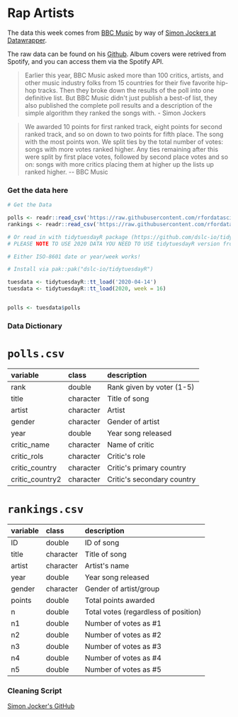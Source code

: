 # Rap Artists

The data this week comes from [BBC Music](http://www.bbc.com/culture/story/20191007-the-greatest-hip-hop-songs-of-all-time-who-voted) by way of [Simon Jockers at Datawrapper](https://blog.datawrapper.de/best-hip-hop-songs-of-all-time-visualized/).

The raw data can be found on his [Github](https://github.com/sjockers/bbc-best-rapmusic). Album covers were retrived from Spotify, and you can access them via the Spotify API.

> Earlier this year, BBC Music asked more than 100 critics, artists, and other music industry folks from 15 countries for their five favorite hip-hop tracks. Then they broke down the results of the poll into one definitive list. But BBC Music didn't just publish a best-of list, they also published the complete poll results and a description of the simple algorithm they ranked the songs with. - Simon Jockers

> We awarded 10 points for first ranked track, eight points for second ranked track, and so on down to two points for fifth place. The song with the most points won. We split ties by the total number of votes: songs with more votes ranked higher. Any ties remaining after this were split by first place votes, followed by second place votes and so on: songs with more critics placing them at higher up the lists up ranked higher. -- BBC Music

### Get the data here

```r
# Get the Data

polls <- readr::read_csv('https://raw.githubusercontent.com/rfordatascience/tidytuesday/main/data/2020/2020-04-14/polls.csv')
rankings <- readr::read_csv('https://raw.githubusercontent.com/rfordatascience/tidytuesday/main/data/2020/2020-04-14/rankings.csv')

# Or read in with tidytuesdayR package (https://github.com/dslc-io/tidytuesdayR)
# PLEASE NOTE TO USE 2020 DATA YOU NEED TO USE tidytuesdayR version from GitHub

# Either ISO-8601 date or year/week works!

# Install via pak::pak("dslc-io/tidytuesdayR")

tuesdata <- tidytuesdayR::tt_load('2020-04-14')
tuesdata <- tidytuesdayR::tt_load(2020, week = 16)


polls <- tuesdata$polls
```
### Data Dictionary

# `polls.csv`

|variable        |class     |description |
|:---------------|:---------|:-----------|
|rank            |double    | Rank given by voter (1-5) |
|title           |character | Title of song|
|artist          |character | Artist |
|gender          |character | Gender of artist |
|year            |double    | Year song released |
|critic_name     |character | Name of critic|
|critic_rols     |character | Critic's role |
|critic_country  |character | Critic's primary country|
|critic_country2 |character | Critic's secondary country |

# `rankings.csv`

|variable |class     |description |
|:--------|:---------|:-----------|
|ID       |double    |ID of song |
|title    |character | Title of song  |
|artist   |character | Artist's name |
|year     |double    | Year song released |
|gender   |character | Gender of artist/group |
|points   |double    | Total points awarded |
|n        |double    |Total votes (regardless of position) |
|n1       |double    | Number of votes as #1 |
|n2       |double    |Number of votes as #2 |
|n3       |double    |Number of votes as #3 |
|n4       |double    |Number of votes as #4 |
|n5       |double    |Number of votes as #5 |

### Cleaning Script

[Simon Jocker's GitHub](https://github.com/sjockers/bbc-best-rapmusic)
